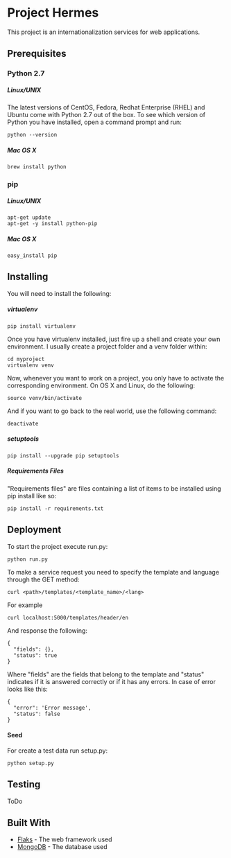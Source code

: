 # Project Hermes
This project is an internationalization services for web applications.
## Prerequisites
### Python 2.7
##### Linux/UNIX
The latest versions of CentOS, Fedora, Redhat Enterprise (RHEL) and Ubuntu come with Python 2.7 out of the box.
To see which version of Python you have installed, open a command prompt and run:
```
python --version
```
##### Mac OS X
```
brew install python
```
### pip
##### Linux/UNIX
```
apt-get update
apt-get -y install python-pip
```
##### Mac OS X
```
easy_install pip
```
## Installing
You will need to install the following:
##### virtualenv
```
pip install virtualenv
```
Once you have virtualenv installed, just fire up a shell and create your own environment. I usually create a project folder and a venv folder within:
```
cd myproject
virtualenv venv
```
Now, whenever you want to work on a project, you only have to activate the corresponding environment. On OS X and Linux, do the following:
```
source venv/bin/activate
```
And if you want to go back to the real world, use the following command:
```
deactivate
```
##### setuptools
```
pip install --upgrade pip setuptools
```
##### Requirements Files
"Requirements files" are files containing a list of items to be installed using pip install like so:
```
pip install -r requirements.txt
```
## Deployment
To start the project execute run.py:
```
python run.py
```
To make a service request you need to specify the template and language through the GET method:
```
curl <path>/templates/<template_name>/<lang>
```
For example
```
curl localhost:5000/templates/header/en
```
And response the following:
```
{
  "fields": {},
  "status": true
}
```
Where "fields" are the fields that belong to the template and "status" indicates if it is answered correctly or if it has any errors. In case of error looks like this:
```
{
  "error": 'Error message',
  "status": false
}
```
#### Seed
For create a test data run setup.py:
```
python setup.py
```
## Testing
ToDo
## Built With
* [Flaks](http://flask.pocoo.org/docs/0.12/) - The web framework used
* [MongoDB](https://docs.mongodb.com/) - The database used

